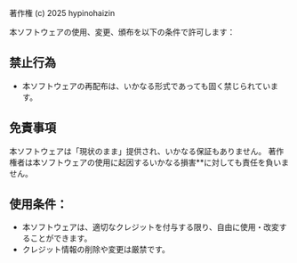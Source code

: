 著作権 (c) 2025 hypinohaizin

本ソフトウェアの使用、変更、頒布を以下の条件で許可します：

## 禁止行為
- 本ソフトウェアの再配布は、いかなる形式であっても固く禁じられています。

## 免責事項
本ソフトウェアは「現状のまま」提供され、いかなる保証もありません。
著作権者は本ソフトウェアの使用に起因するいかなる損害**に対しても責任を負いません。

## 使用条件：
- 本ソフトウェアは、適切なクレジットを付与する限り、自由に使用・改変することができます。
- クレジット情報の削除や変更は厳禁です。
